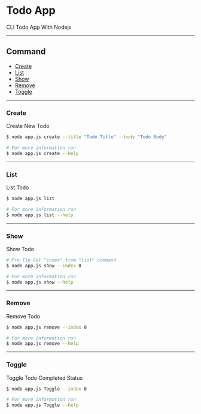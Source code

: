 # Todo App
CLI Todo App With Nodejs

---
## Command
- [Create](#create)
- [List](#list)
- [Show](#show)
- [Remove](#remove)
- [Toggle](#toggle)

---
### Create
Create New Todo

```sh
$ node app.js create --title "Todo Title" --body "Todo Body"

# For more information run
$ node app.js create --help
```

---
### List
List Todo

```sh
$ node app.js list

# For more information run
$ node app.js list --help
```

---
### Show
Show Todo

```sh
# Pro Tip Get "index" from "list" command
$ node app.js show --index 0

# For more information run
$ node app.js show --help
```

---
### Remove
Remove Todo

```sh
$ node app.js remove --index 0

# For more information run
$ node app.js remove --help
```

---
### Toggle
Toggle Todo Completed Status

```sh
$ node app.js Toggle --index 0

# For more information run
$ node app.js Toggle --help
```